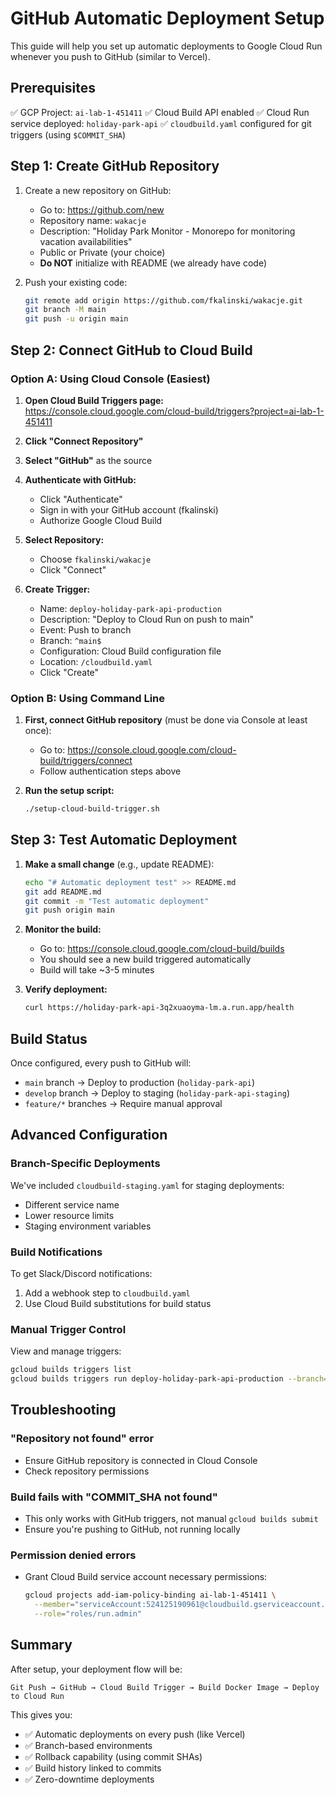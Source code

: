 # GitHub Automatic Deployment Setup

This guide will help you set up automatic deployments to Google Cloud Run whenever you push to GitHub (similar to Vercel).

## Prerequisites

✅ GCP Project: `ai-lab-1-451411`
✅ Cloud Build API enabled
✅ Cloud Run service deployed: `holiday-park-api`
✅ `cloudbuild.yaml` configured for git triggers (using `$COMMIT_SHA`)

## Step 1: Create GitHub Repository

1. Create a new repository on GitHub:
   - Go to: https://github.com/new
   - Repository name: `wakacje`
   - Description: "Holiday Park Monitor - Monorepo for monitoring vacation availabilities"
   - Public or Private (your choice)
   - **Do NOT** initialize with README (we already have code)

2. Push your existing code:
   ```bash
   git remote add origin https://github.com/fkalinski/wakacje.git
   git branch -M main
   git push -u origin main
   ```

## Step 2: Connect GitHub to Cloud Build

### Option A: Using Cloud Console (Easiest)

1. **Open Cloud Build Triggers page:**
   https://console.cloud.google.com/cloud-build/triggers?project=ai-lab-1-451411

2. **Click "Connect Repository"**

3. **Select "GitHub"** as the source

4. **Authenticate with GitHub:**
   - Click "Authenticate"
   - Sign in with your GitHub account (fkalinski)
   - Authorize Google Cloud Build

5. **Select Repository:**
   - Choose `fkalinski/wakacje`
   - Click "Connect"

6. **Create Trigger:**
   - Name: `deploy-holiday-park-api-production`
   - Description: "Deploy to Cloud Run on push to main"
   - Event: Push to branch
   - Branch: `^main$`
   - Configuration: Cloud Build configuration file
   - Location: `/cloudbuild.yaml`
   - Click "Create"

### Option B: Using Command Line

1. **First, connect GitHub repository** (must be done via Console at least once):
   - Go to: https://console.cloud.google.com/cloud-build/triggers/connect
   - Follow authentication steps above

2. **Run the setup script:**
   ```bash
   ./setup-cloud-build-trigger.sh
   ```

## Step 3: Test Automatic Deployment

1. **Make a small change** (e.g., update README):
   ```bash
   echo "# Automatic deployment test" >> README.md
   git add README.md
   git commit -m "Test automatic deployment"
   git push origin main
   ```

2. **Monitor the build:**
   - Go to: https://console.cloud.google.com/cloud-build/builds
   - You should see a new build triggered automatically
   - Build will take ~3-5 minutes

3. **Verify deployment:**
   ```bash
   curl https://holiday-park-api-3q2xuaoyma-lm.a.run.app/health
   ```

## Build Status

Once configured, every push to GitHub will:
- `main` branch → Deploy to production (`holiday-park-api`)
- `develop` branch → Deploy to staging (`holiday-park-api-staging`)
- `feature/*` branches → Require manual approval

## Advanced Configuration

### Branch-Specific Deployments

We've included `cloudbuild-staging.yaml` for staging deployments:
- Different service name
- Lower resource limits
- Staging environment variables

### Build Notifications

To get Slack/Discord notifications:
1. Add a webhook step to `cloudbuild.yaml`
2. Use Cloud Build substitutions for build status

### Manual Trigger Control

View and manage triggers:
```bash
gcloud builds triggers list
gcloud builds triggers run deploy-holiday-park-api-production --branch=main
```

## Troubleshooting

### "Repository not found" error
- Ensure GitHub repository is connected in Cloud Console
- Check repository permissions

### Build fails with "COMMIT_SHA not found"
- This only works with GitHub triggers, not manual `gcloud builds submit`
- Ensure you're pushing to GitHub, not running locally

### Permission denied errors
- Grant Cloud Build service account necessary permissions:
  ```bash
  gcloud projects add-iam-policy-binding ai-lab-1-451411 \
    --member="serviceAccount:524125190961@cloudbuild.gserviceaccount.com" \
    --role="roles/run.admin"
  ```

## Summary

After setup, your deployment flow will be:

```
Git Push → GitHub → Cloud Build Trigger → Build Docker Image → Deploy to Cloud Run
```

This gives you:
- ✅ Automatic deployments on every push (like Vercel)
- ✅ Branch-based environments
- ✅ Rollback capability (using commit SHAs)
- ✅ Build history linked to commits
- ✅ Zero-downtime deployments